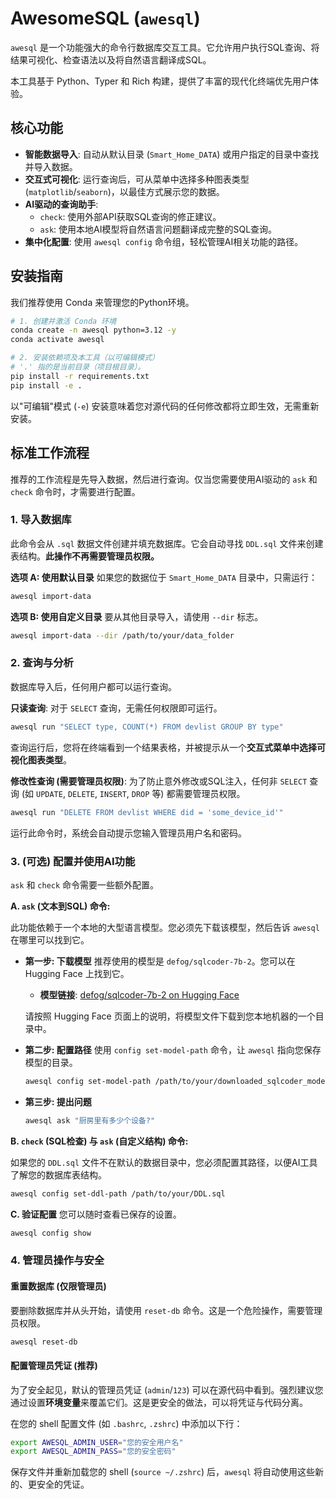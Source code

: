 # AwesomeSQL (`awesql`)

`awesql` 是一个功能强大的命令行数据库交互工具。它允许用户执行SQL查询、将结果可视化、检查语法以及将自然语言翻译成SQL。

本工具基于 Python、Typer 和 Rich 构建，提供了丰富的现代化终端优先用户体验。

## 核心功能

-   **智能数据导入**: 自动从默认目录 (`Smart_Home_DATA`) 或用户指定的目录中查找并导入数据。
-   **交互式可视化**: 运行查询后，可从菜单中选择多种图表类型 (`matplotlib`/`seaborn`)，以最佳方式展示您的数据。
-   **AI驱动的查询助手**:
    -   `check`: 使用外部API获取SQL查询的修正建议。
    -   `ask`: 使用本地AI模型将自然语言问题翻译成完整的SQL查询。
-   **集中化配置**: 使用 `awesql config` 命令组，轻松管理AI相关功能的路径。

## 安装指南

我们推荐使用 Conda 来管理您的Python环境。

```bash
# 1. 创建并激活 Conda 环境
conda create -n awesql python=3.12 -y
conda activate awesql

# 2. 安装依赖项及本工具（以可编辑模式）
# '.' 指的是当前目录（项目根目录）。
pip install -r requirements.txt
pip install -e .
```
以"可编辑"模式 (`-e`) 安装意味着您对源代码的任何修改都将立即生效，无需重新安装。

## 标准工作流程

推荐的工作流程是先导入数据，然后进行查询。仅当您需要使用AI驱动的 `ask` 和 `check` 命令时，才需要进行配置。

### 1. 导入数据库

此命令会从 `.sql` 数据文件创建并填充数据库。它会自动寻找 `DDL.sql` 文件来创建表结构。**此操作不再需要管理员权限。**

**选项 A: 使用默认目录**
如果您的数据位于 `Smart_Home_DATA` 目录中，只需运行：
```bash
awesql import-data
```

**选项 B: 使用自定义目录**
要从其他目录导入，请使用 `--dir` 标志。
```bash
awesql import-data --dir /path/to/your/data_folder
```

### 2. 查询与分析

数据库导入后，任何用户都可以运行查询。

**只读查询**:
对于 `SELECT` 查询，无需任何权限即可运行。
```bash
awesql run "SELECT type, COUNT(*) FROM devlist GROUP BY type"
```
查询运行后，您将在终端看到一个结果表格，并被提示从一个**交互式菜单中选择可视化图表类型**。

**修改性查询 (需要管理员权限)**:
为了防止意外修改或SQL注入，任何非 `SELECT` 查询 (如 `UPDATE`, `DELETE`, `INSERT`, `DROP` 等) 都需要管理员权限。
```bash
awesql run "DELETE FROM devlist WHERE did = 'some_device_id'"
```
运行此命令时，系统会自动提示您输入管理员用户名和密码。

### 3. (可选) 配置并使用AI功能

`ask` 和 `check` 命令需要一些额外配置。

**A. `ask` (文本到SQL) 命令:**

此功能依赖于一个本地的大型语言模型。您必须先下载该模型，然后告诉 `awesql` 在哪里可以找到它。

-   **第一步: 下载模型**
    推荐使用的模型是 `defog/sqlcoder-7b-2`。您可以在 Hugging Face 上找到它。
    - **模型链接**: [defog/sqlcoder-7b-2 on Hugging Face](https://huggingface.co/defog/sqlcoder-7b-2)
    
    请按照 Hugging Face 页面上的说明，将模型文件下载到您本地机器的一个目录中。

-   **第二步: 配置路径**
    使用 `config set-model-path` 命令，让 `awesql` 指向您保存模型的目录。
    ```bash
    awesql config set-model-path /path/to/your/downloaded_sqlcoder_model
    ```
-   **第三步: 提出问题**
    ```bash
    awesql ask "厨房里有多少个设备?"
    ```

**B. `check` (SQL检查) 与 `ask` (自定义结构) 命令:**

如果您的 `DDL.sql` 文件不在默认的数据目录中，您必须配置其路径，以便AI工具了解您的数据库表结构。
```bash
awesql config set-ddl-path /path/to/your/DDL.sql
```

**C. 验证配置**
您可以随时查看已保存的设置。
```bash
awesql config show
```

### 4. 管理员操作与安全

#### 重置数据库 (仅限管理员)

要删除数据库并从头开始，请使用 `reset-db` 命令。这是一个危险操作，需要管理员权限。
```bash
awesql reset-db
```

#### 配置管理员凭证 (推荐)

为了安全起见，默认的管理员凭证 (`admin`/`123`) 可以在源代码中看到。强烈建议您通过设置**环境变量**来覆盖它们。这是更安全的做法，可以将凭证与代码分离。

在您的 shell 配置文件 (如 `.bashrc`, `.zshrc`) 中添加以下行：
```bash
export AWESQL_ADMIN_USER="您的安全用户名"
export AWESQL_ADMIN_PASS="您的安全密码"
```
保存文件并重新加载您的 shell (`source ~/.zshrc`) 后，`awesql` 将自动使用这些新的、更安全的凭证。 